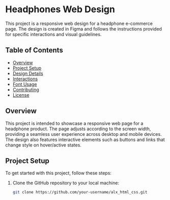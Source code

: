 # Headphones Web Design

This project is a responsive web design for a headphone e-commerce page. The design is created in Figma and follows the instructions provided for specific interactions and visual guidelines. 

## Table of Contents

- [Overview](#overview)
- [Project Setup](#project-setup)
- [Design Details](#design-details)
- [Interactions](#interactions)
- [Font Usage](#font-usage)
- [Contributing](#contributing)
- [License](#license)

## Overview

This project is intended to showcase a responsive web page for a headphone product. The page adjusts according to the screen width, providing a seamless user experience across desktop and mobile devices. The design also features interactive elements such as buttons and links that change style on hover/active states.

## Project Setup

To get started with this project, follow these steps:

1. Clone the GitHub repository to your local machine:
   ```bash
   git clone https://github.com/your-username/alx_html_css.git
